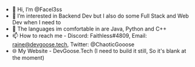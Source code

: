 - 👋 Hi, I’m @Facel3ss
- 👀 I’m interested in Backend Dev but I also do some Full Stack and Web Dev when I need to
- 🌱 The languages im comfortable in are Java, Python and C++
- 📫 How to reach me - Discord: Faithless#4809, Email: raine@devgoose.tech, Twitter: @ChaoticGooose
- 🌐 My Website - DevGoose.Tech (I need to build it still, So it's blank at the moment)

<!---
Facel3ss/Facel3ss is a ✨ special ✨ repository because its `README.md` (this file) appears on your GitHub profile.
You can click the Preview link to take a look at your changes.
--->
